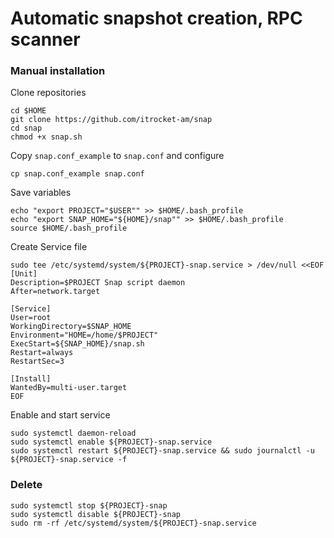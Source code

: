 # Automatic snapshot creation, RPC scanner
### Manual installation

Clone repositories
```
cd $HOME
git clone https://github.com/itrocket-am/snap
cd snap
chmod +x snap.sh
```

Copy `snap.conf_example` to `snap.conf` and configure
```
cp snap.conf_example snap.conf
```
Save variables
```
echo "export PROJECT="$USER"" >> $HOME/.bash_profile
echo "export SNAP_HOME="${HOME}/snap"" >> $HOME/.bash_profile
source $HOME/.bash_profile
```

Create Service file
```
sudo tee /etc/systemd/system/${PROJECT}-snap.service > /dev/null <<EOF
[Unit]
Description=$PROJECT Snap script daemon
After=network.target

[Service]
User=root
WorkingDirectory=$SNAP_HOME
Environment="HOME=/home/$PROJECT"
ExecStart=${SNAP_HOME}/snap.sh
Restart=always
RestartSec=3

[Install]
WantedBy=multi-user.target
EOF
```

Enable and start service
```
sudo systemctl daemon-reload
sudo systemctl enable ${PROJECT}-snap.service
sudo systemctl restart ${PROJECT}-snap.service && sudo journalctl -u ${PROJECT}-snap.service -f
```

### Delete 
```
sudo systemctl stop ${PROJECT}-snap
sudo systemctl disable ${PROJECT}-snap
sudo rm -rf /etc/systemd/system/${PROJECT}-snap.service
```
